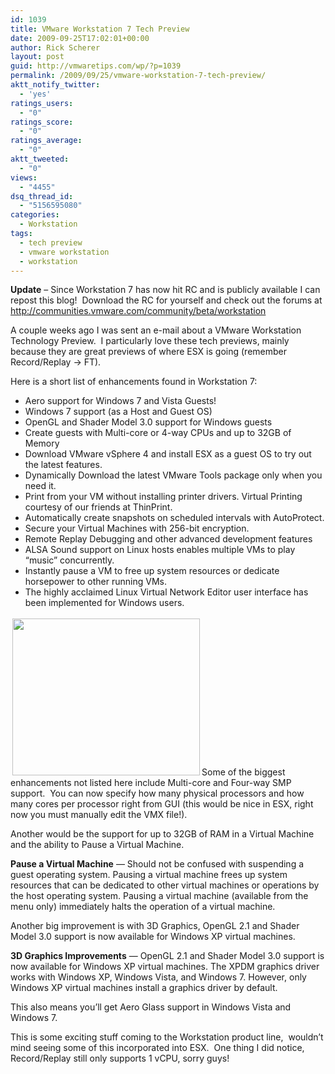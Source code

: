 ```yaml
---
id: 1039
title: VMware Workstation 7 Tech Preview
date: 2009-09-25T17:02:01+00:00
author: Rick Scherer
layout: post
guid: http://vmwaretips.com/wp/?p=1039
permalink: /2009/09/25/vmware-workstation-7-tech-preview/
aktt_notify_twitter:
  - 'yes'
ratings_users:
  - "0"
ratings_score:
  - "0"
ratings_average:
  - "0"
aktt_tweeted:
  - "0"
views:
  - "4455"
dsq_thread_id:
  - "5156595080"
categories:
  - Workstation
tags:
  - tech preview
  - vmware workstation
  - workstation
---
```

**Update** &#8211; Since Workstation 7 has now hit RC and is publicly available I can repost this blog!  Download the RC for yourself and check out the forums at <a href="http://communities.vmware.com/community/beta/workstation" target="_blank">http://communities.vmware.com/community/beta/workstation</a>

A couple weeks ago I was sent an e-mail about a VMware Workstation Technology Preview.  I particularly love these tech previews, mainly because they are great previews of where ESX is going (remember Record/Replay -> FT).

Here is a short list of enhancements found in Workstation 7:

  * Aero support for Windows 7 and Vista Guests!
  * Windows 7 support (as a Host and Guest OS)
  * OpenGL and Shader Model 3.0 support for Windows guests
  * Create guests with Multi-core or 4-way CPUs and up to 32GB of Memory
  * Download VMware vSphere 4 and install ESX as a guest OS to try out the latest features.
  * Dynamically Download the latest VMware Tools package only when you need it.
  * Print from your VM without installing printer drivers. Virtual Printing courtesy of our friends at ThinPrint.
  * Automatically create snapshots on scheduled intervals with AutoProtect.
  * Secure your Virtual Machines with 256-bit encryption.
  * Remote Replay Debugging and other advanced development features
  * ALSA Sound support on Linux hosts enables multiple VMs to play &#8220;music&#8221; concurrently.
  * Instantly pause a VM to free up system resources or dedicate horsepower to other running VMs.
  * The highly acclaimed Linux Virtual Network Editor user interface has been implemented for Windows users.

<a rel="attachment wp-att-1040" href="http://vmwaretips.com/wp/wp-content/uploads/2009/09/vmws7.png"><img class="alignright size-medium wp-image-1040" style="border: 0pt none; margin: 3px;" title="vmws7" src="http://vmwaretips.com/wp/wp-content/uploads/2009/09/vmws7-300x251.png" alt="" width="300" height="251" srcset="http://vmwaretips.com/wp/wp-content/uploads/2009/09/vmws7-300x251.png 300w, http://vmwaretips.com/wp/wp-content/uploads/2009/09/vmws7.png 666w" sizes="(max-width: 300px) 100vw, 300px" /></a>Some of the biggest enhancements not listed here include Multi-core and Four-way SMP support.  You can now specify how many physical processors and how many cores per processor right from GUI (this would be nice in ESX, right now you must manually edit the VMX file!).

Another would be the support for up to 32GB of RAM in a Virtual Machine and the ability to Pause a Virtual Machine.

**Pause a Virtual Machine** — Should not be confused with suspending a guest operating system. Pausing a virtual machine frees up system resources that can be dedicated to other virtual machines or operations by the host operating system. Pausing a virtual machine (available from the menu only) immediately halts the operation of a virtual machine.

Another big improvement is with 3D Graphics, OpenGL 2.1 and Shader Model 3.0 support is now available for Windows XP virtual machines.

**3D Graphics Improvements** — OpenGL 2.1 and Shader Model 3.0 support is now available for Windows XP virtual machines. The XPDM graphics driver works with Windows XP, Windows Vista, and Windows 7. However, only Windows XP virtual machines install a graphics driver by default.

This also means you&#8217;ll get Aero Glass support in Windows Vista and Windows 7.

This is some exciting stuff coming to the Workstation product line,  wouldn&#8217;t mind seeing some of this incorporated into ESX.  One thing I did notice, Record/Replay still only supports 1 vCPU, sorry guys!
